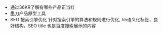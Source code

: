 - 通过36KR了解有哪些产品正当红
- 墨刀产品原型工具
- SEO
    搜索引擎优化
    针对搜索引擎的算法和规则进行优化,
    h5语义化标签，良好结构，SEO
    title 也是百度搜索展示的内容